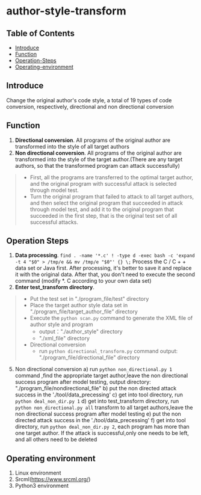 # author-style-transform
## Table of Contents

- [Introduce](#introduce)
- [Function](#function)
- [Operation-Steps](#operation-steps)
- [Operating-environment](#operating-environment)

## Introduce

Change the original author's code style, a total of 19 types of code conversion, respectively, directional and non directional conversion

## Function
1. **Directional conversion**. All programs of the original author are transformed into the style of all target authors
2. **Non directional conversion**. All programs of the original author are transformed into the style of the target author.(There are any target authors, so that the transformed program can attack successfully)  
  >	* First, all the programs are transferred to the optimal target author, and the original program with successful attack is selected through model test.
  >	* Turn the original program that failed to attack to all target authors, and then select the original program that succeeded in attack through model test, and add it to the original program that succeeded in the first step, that is the original test set of all successful attacks.

## Operation Steps
1. **Data processing**. `find . -name '*.c' ! -type d -exec bash -c 'expand -t 4 "$0" > /tmp/e && mv /tmp/e "$0"' {} \;` Process the C / C + + data set or Java first. After processing, it's better to save it and replace it with the original data. After that, you don't need to execute the second command (modify *. C according to your own data set)
2. **Enter test_transform directory**.
  >	* Put the test set in "./program_file/test" directory
  >	* Place the target author style data set in "./program_file/target_author_file” directory
  >	* Execute the `python scan.py` command to generate the XML file of author style and program
  >		* output："./author_style" directory
  >		* "./xml_file" directory
  >	* Directional conversion
  >		* run `python directional_transform.py` command
  >		output: "./program_file/directional_file" directory
5) Non directional conversion
   a)	run `python non_directional.py 1` command ,find the appropriate target author,leave the non directional success program after model testing, output directory: "./program_file/nondirectional_file"
   b)	put the non directed attack success in the './tool/data_precessing'
   c)	get into tool directory, run `python deal_non_dir.py 1`
   d)	get into test_transform directory, run `python non_directional.py all` transform to all target authors,leave the non directional success program after model testing
   e)	put the non directed attack success in the './tool/data_precessing'
   f)	get into tool directory, run `python deal_non_dir.py 2`, each program has more than one target author. If the attack is
successful,only one needs to be left, and all others need to be deleted

## Operating environment
1.	Linux environment
2.	Srcml(https://www.srcml.org/)
3.	Python3 environment

